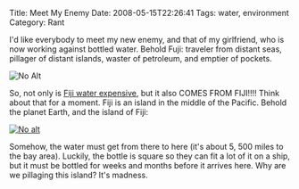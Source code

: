 Title: Meet My Enemy
Date: 2008-05-15T22:26:41
Tags: water, environment
Category: Rant

I'd like everybody to meet my new enemy, and that of my girlfriend, 
who is now working against bottled water. Behold Fuji: traveler from 
distant seas, pillager of distant islands, waster of petroleum, 
and emptier of pockets. 

![No Alt]({filename}/images/Fiji%20bottle_0.jpg)

So, not only is [Fiji water expensive][1], but it also COMES FROM FIJI!!!! 
Think about that for a moment. Fiji is an island in the middle of the 
Pacific. Behold the planet Earth, and the island of Fiji:

[![No alt]({filename}/images/FijiMap2.png)][2]

Somehow, the water must get from there to here (it's about 5,
500 miles to the bay area). Luckily, the bottle is square so they can fit a
lot of it on a ship, but it must be bottled for weeks and months before it
arrives here. Why are we pillaging this island? It's madness.

[1]: http://www.google.com/products?q=fiji+water&oe=utf-8&scoring=p
[2]: http://maps.google.com/maps?f=q&hl=en&geocode=&q=fiji&ie=UTF8&z=6
